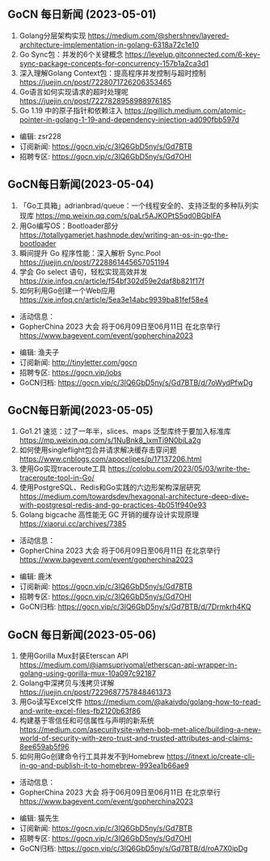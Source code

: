 
## GoCN 每日新闻 (2023-05-01)

1. Golang分层架构实现 https://medium.com/@shershnev/layered-architecture-implementation-in-golang-6318a72c1e10
2. Go Sync包：并发的6个关键概念 https://levelup.gitconnected.com/6-key-sync-package-concepts-for-concurrency-157b1a2ca3d1
3. 深入理解Golang Context包：提高程序并发控制与超时控制 https://juejin.cn/post/7228071726206353465
4. Go语言如何实现请求的超时处理呢 https://juejin.cn/post/7227828958988976185
5. Go 1.19 中的原子指针和依赖注入 https://pgillich.medium.com/atomic-pointer-in-golang-1-19-and-dependency-injection-ad090fbb597d

* 编辑: zsr228
* 订阅新闻: https://gocn.vip/c/3lQ6GbD5ny/s/Gd7BTB
* 招聘专区: https://gocn.vip/c/3lQ6GbD5ny/s/Gd7OHl

## GoCN每日新闻(2023-05-04)

1. 「Go工具箱」adrianbrad/queue：一个线程安全的、支持泛型的多种队列实现库 https://mp.weixin.qq.com/s/paLr5AJKOPtS5qd0BGbIFA
2. 用Go编写OS：Bootloader部分 https://totallygamerjet.hashnode.dev/writing-an-os-in-go-the-bootloader
3. 瞬间提升 Go 程序性能：深入解析 Sync.Pool https://juejin.cn/post/7228861445657051194
4. 学会 Go select 语句，轻松实现高效并发  https://xie.infoq.cn/article/f54bf302d59e2daf8b821f17f
5. 如何利用Go创建一个Web应用 https://xie.infoq.cn/article/5ea3e14abc9939ba81fef58e4

- 活动信息：
- GopherChina 2023 大会 将于06月09日至06月11日 在北京举行 https://www.bagevent.com/event/gopherchina2023

* 编辑: 渔夫子
* 订阅新闻: http://tinyletter.com/gocn
* 招聘专区: https://gocn.vip/jobs
* GoCN归档: https://gocn.vip/c/3lQ6GbD5ny/s/Gd7BTB/d/7oWydPfwDg

## GoCN每日新闻(2023-05-05)

1. Go1.21 速览：过了一年半，slices、maps 泛型库终于要加入标准库 https://mp.weixin.qq.com/s/1NuBnk8_lxmTi9N0biLa2g
2. 如何使用singleflight包合并请求解决缓存击穿问题  https://www.cnblogs.com/apocelipes/p/17137206.html
3. 使用Go实现traceroute工具 https://colobu.com/2023/05/03/write-the-traceroute-tool-in-Go/
4. 使用PostgreSQL、Redis和Go实践的六边形架构深层研究 https://medium.com/towardsdev/hexagonal-architecture-deep-dive-with-postgresql-redis-and-go-practices-4b051f940e93
5. Golang bigcache 高性能无 GC 开销的缓存设计实现原理 https://xiaorui.cc/archives/7385

- 活动信息：
- GopherChina 2023 大会 将于06月09日至06月11日 在北京举行 https://www.bagevent.com/event/gopherchina2023

* 编辑: 鹿沐
* 订阅新闻: https://gocn.vip/c/3lQ6GbD5ny/s/Gd7BTB
* 招聘专区: https://gocn.vip/c/3lQ6GbD5ny/s/Gd7OHl
* GoCN归档: https://gocn.vip/c/3lQ6GbD5ny/s/Gd7BTB/d/7Drmkrh4KQ

## GoCN 每日新闻(2023-05-06)

1. 使用Gorilla Mux封装Eterscan API https://medium.com/@iamsupriyomal/etherscan-api-wrapper-in-golang-using-gorilla-mux-10a097c92187
2. Golang中深拷贝与浅拷贝详解 https://juejin.cn/post/7229687757848461373
3. 用Go读写Excel文件 https://medium.com/@akaivdo/golang-how-to-read-and-write-excel-files-fb2120b63f86
4. 构建基于零信任和可信属性与声明的新系统 https://medium.com/asecuritysite-when-bob-met-alice/building-a-new-world-of-security-with-zero-trust-and-trusted-attributes-and-claims-8ee659ab5f96
5. 如何用Go创建命令行工具并发不到Homebrew https://itnext.io/create-cli-in-go-and-publish-it-to-homebrew-993ea1b66ae9

- 活动信息：
- GopherChina 2023 大会 将于06月09日至06月11日 在北京举行 https://www.bagevent.com/event/gopherchina2023

* 编辑: 猫先生
* 订阅新闻: https://gocn.vip/c/3lQ6GbD5ny/s/Gd7BTB
* 招聘专区: https://gocn.vip/c/3lQ6GbD5ny/s/Gd7OHl
* GoCN归档: https://gocn.vip/c/3lQ6GbD5ny/s/Gd7BTB/d/roA7X0ipDg
